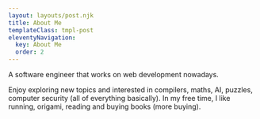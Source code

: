 ```yaml
---
layout: layouts/post.njk
title: About Me
templateClass: tmpl-post
eleventyNavigation:
  key: About Me
  order: 2
---
```


A software engineer that works on web development nowadays. 

<div> Enjoy exploring new topics and interested in compilers, maths, AI, puzzles, computer security (all of everything basically). In my free time, I like  running, origami, reading and buying books (more buying).
</div>


